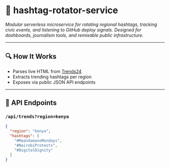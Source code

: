 # 📡 hashtag-rotator-service

_Modular serverless microservice for rotating regional hashtags, tracking civic events, and listening to GitHub deploy signals. Designed for dashboards, journalism tools, and remixable public infrastructure._

---

## 🔍 How It Works

- Parses live HTML from [Trends24](https://trends24.in)
- Extracts trending hashtags per region
- Exposes via public JSON API endpoints

---

## 🧪 API Endpoints

### `/api/trends?region=kenya`

```json
{
  "region": "kenya",
  "hashtags": [
    "#MaandamanoMondays",
    "#NairobiProtests",
    "#DigitalDignity"
  ]
}
